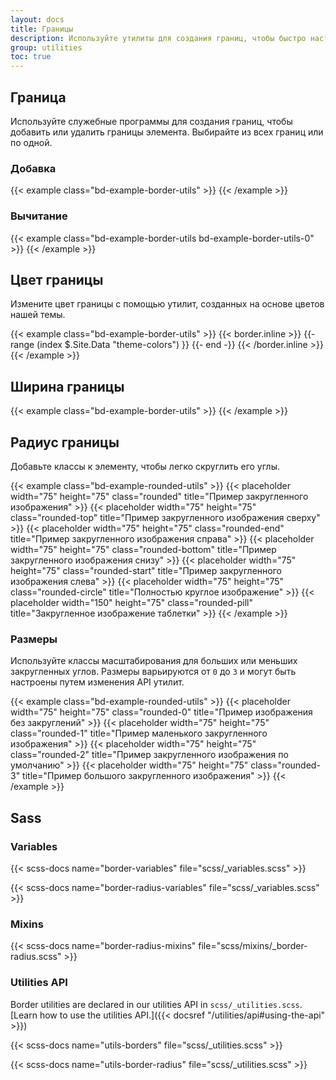 ```yaml
---
layout: docs
title: Границы
description: Используйте утилиты для создания границ, чтобы быстро настроить границу и радиус границы элемента. Отлично подходит для изображений, кнопок или любого другого элемента.
group: utilities
toc: true
---
```


## Граница

Используйте служебные программы для создания границ, чтобы добавить или удалить границы элемента. Выбирайте из всех границ или по одной.

### Добавка

{{< example class="bd-example-border-utils" >}}
<span class="border"></span>
<span class="border-top"></span>
<span class="border-end"></span>
<span class="border-bottom"></span>
<span class="border-start"></span>
{{< /example >}}

### Вычитание

{{< example class="bd-example-border-utils bd-example-border-utils-0" >}}
<span class="border-0"></span>
<span class="border-top-0"></span>
<span class="border-end-0"></span>
<span class="border-bottom-0"></span>
<span class="border-start-0"></span>
{{< /example >}}

## Цвет границы

Измените цвет границы с помощью утилит, созданных на основе цветов нашей темы.

{{< example class="bd-example-border-utils" >}}
{{< border.inline >}}
{{- range (index $.Site.Data "theme-colors") }}
<span class="border border-{{ .name }}"></span>
{{- end -}}
{{< /border.inline >}}
<span class="border border-white"></span>
{{< /example >}}

## Ширина границы

{{< example class="bd-example-border-utils" >}}
<span class="border border-1"></span>
<span class="border border-2"></span>
<span class="border border-3"></span>
<span class="border border-4"></span>
<span class="border border-5"></span>
{{< /example >}}

## Радиус границы

Добавьте классы к элементу, чтобы легко скруглить его углы.

{{< example class="bd-example-rounded-utils" >}}
{{< placeholder width="75" height="75" class="rounded" title="Пример закругленного изображения" >}}
{{< placeholder width="75" height="75" class="rounded-top" title="Пример закругленного изображения сверху" >}}
{{< placeholder width="75" height="75" class="rounded-end" title="Пример закругленного изображения справа" >}}
{{< placeholder width="75" height="75" class="rounded-bottom" title="Пример закругленного изображения снизу" >}}
{{< placeholder width="75" height="75" class="rounded-start" title="Пример закругленного изображения слева" >}}
{{< placeholder width="75" height="75" class="rounded-circle" title="Полностью круглое изображение" >}}
{{< placeholder width="150" height="75" class="rounded-pill" title="Закругленное изображение таблетки" >}}
{{< /example >}}

### Размеры

Используйте классы масштабирования для больших или меньших закругленных углов. Размеры варьируются от `0` до `3` и могут быть настроены путем изменения API утилит.

{{< example class="bd-example-rounded-utils" >}}
{{< placeholder width="75" height="75" class="rounded-0" title="Пример изображения без закруглений" >}}
{{< placeholder width="75" height="75" class="rounded-1" title="Пример маленького закругленного изображения" >}}
{{< placeholder width="75" height="75" class="rounded-2" title="Пример закругленного изображения по умолчанию" >}}
{{< placeholder width="75" height="75" class="rounded-3" title="Пример большого закругленного изображения" >}}
{{< /example >}}

## Sass

### Variables

{{< scss-docs name="border-variables" file="scss/_variables.scss" >}}

{{< scss-docs name="border-radius-variables" file="scss/_variables.scss" >}}

### Mixins

{{< scss-docs name="border-radius-mixins" file="scss/mixins/_border-radius.scss" >}}

### Utilities API

Border utilities are declared in our utilities API in `scss/_utilities.scss`. [Learn how to use the utilities API.]({{< docsref "/utilities/api#using-the-api" >}})

{{< scss-docs name="utils-borders" file="scss/_utilities.scss" >}}

{{< scss-docs name="utils-border-radius" file="scss/_utilities.scss" >}}
